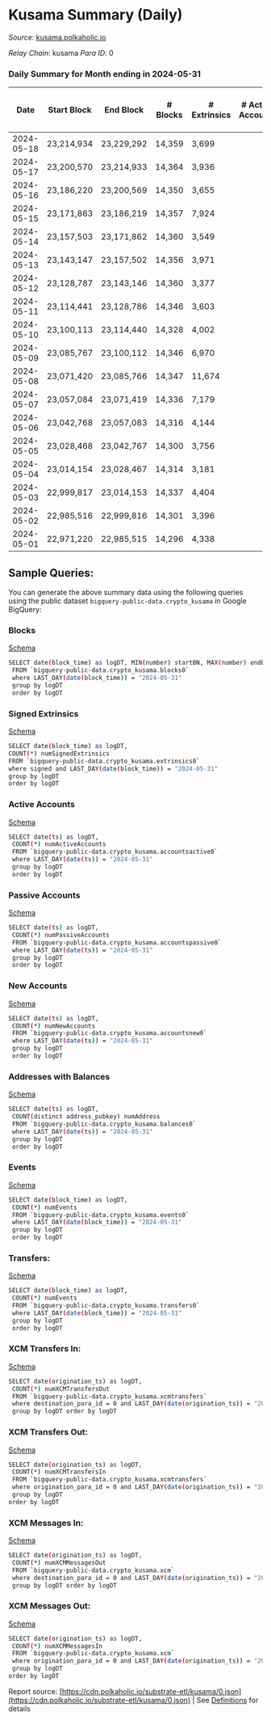 # Kusama Summary (Daily)

_Source_: [kusama.polkaholic.io](https://kusama.polkaholic.io)

*Relay Chain*: kusama
*Para ID*: 0



### Daily Summary for Month ending in 2024-05-31


| Date    | Start Block | End Block | # Blocks | # Extrinsics | # Active Accounts | # Passive Accounts | # New Accounts | # Addresses | # Events  | # Transfers ($USD) | # XCM Transfers In ($USD) | # XCM Transfers Out ($USD) | # XCM In | # XCM Out | Issues |
|---------|-------------|-----------|----------|--------------|-------------------|--------------------|----------------|-------------|-----------|--------------------|---------------------------|----------------------------|----------|-----------|--------|
| 2024-05-18 | 23,214,934 | 23,229,292 | 14,359 | 3,699 |  |  |  | 321,021 | 782,510 | 1,128  |   |   |  |  |  |
| 2024-05-17 | 23,200,570 | 23,214,933 | 14,364 | 3,936 |  |  |  | 320,971 | 785,199 | 1,796  |   |   |  |  |  |
| 2024-05-16 | 23,186,220 | 23,200,569 | 14,350 | 3,655 |  |  |  | 320,922 | 788,836 | 1,266 ($71,246.17) |   |   |  |  |  |
| 2024-05-15 | 23,171,863 | 23,186,219 | 14,357 | 7,924 |  |  |  | 320,872 | 822,632 | 1,515  |   |   |  |  |  |
| 2024-05-14 | 23,157,503 | 23,171,862 | 14,360 | 3,549 |  |  |  | 320,805 | 785,071 | 1,539  |   |   |  |  |  |
| 2024-05-13 | 23,143,147 | 23,157,502 | 14,356 | 3,971 |  |  |  | 320,709 | 786,626 | 1,584  |   |   |  |  |  |
| 2024-05-12 | 23,128,787 | 23,143,146 | 14,360 | 3,377 |  |  |  | 320,641 | 770,140 | 1,401  |   |   |  |  |  |
| 2024-05-11 | 23,114,441 | 23,128,786 | 14,346 | 3,603 |  |  |  | 320,592 | 780,988 | 1,439  |   |   |  |  |  |
| 2024-05-10 | 23,100,113 | 23,114,440 | 14,328 | 4,002 |  |  |  | 320,584 | 760,576 | 1,660  |   |   |  |  |  |
| 2024-05-09 | 23,085,767 | 23,100,112 | 14,346 | 6,970 |  |  |  | 320,531 | 813,794 | 1,956  |   |   |  |  |  |
| 2024-05-08 | 23,071,420 | 23,085,766 | 14,347 | 11,674 |  |  |  | 320,447 | 968,968 | 1,629  |   |   |  |  |  |
| 2024-05-07 | 23,057,084 | 23,071,419 | 14,336 | 7,179 |  |  |  | 320,376 | 814,766 | 1,711  |   |   |  |  |  |
| 2024-05-06 | 23,042,768 | 23,057,083 | 14,316 | 4,144 |  |  |  | 320,303 | 802,295 | 2,166 ($393.64) |   |   |  |  |  |
| 2024-05-05 | 23,028,468 | 23,042,767 | 14,300 | 3,756 |  |  |  | 320,251 | 745,208 | 1,932  |   |   |  |  |  |
| 2024-05-04 | 23,014,154 | 23,028,467 | 14,314 | 3,181 |  |  |  | 320,171 | 742,335 | 1,928  |   |   |  |  |  |
| 2024-05-03 | 22,999,817 | 23,014,153 | 14,337 | 4,404 |  |  |  | 320,104 | 772,622 | 2,049  |   |   |  |  |  |
| 2024-05-02 | 22,985,516 | 22,999,816 | 14,301 | 3,396 |  |  |  | 320,024 | 749,433 | 1,599  |   |   |  |  |  |
| 2024-05-01 | 22,971,220 | 22,985,515 | 14,296 | 4,338 |  |  |  | 319,942 | 767,184 | 1,749  |   |   |  |  |  |

## Sample Queries:
You can generate the above summary data using the following queries using the public dataset `bigquery-public-data.crypto_kusama` in Google BigQuery:


### Blocks 

[Schema](https://github.com/colorfulnotion/substrate-etl/blob/main/schema/blocks.json)

```bash
SELECT date(block_time) as logDT, MIN(number) startBN, MAX(number) endBN, COUNT(*) numBlocks 
 FROM `bigquery-public-data.crypto_kusama.blocks0`  
 where LAST_DAY(date(block_time)) = "2024-05-31" 
 group by logDT 
 order by logDT
```

### Signed Extrinsics 

[Schema](https://github.com/colorfulnotion/substrate-etl/blob/main/schema/extrinsics.json)

```bash
SELECT date(block_time) as logDT, 
COUNT(*) numSignedExtrinsics 
FROM `bigquery-public-data.crypto_kusama.extrinsics0`  
where signed and LAST_DAY(date(block_time)) = "2024-05-31" 
group by logDT 
order by logDT
```

### Active Accounts 

[Schema](https://github.com/colorfulnotion/substrate-etl/blob/main/schema/accountsactive.json)

```bash
SELECT date(ts) as logDT, 
 COUNT(*) numActiveAccounts 
 FROM `bigquery-public-data.crypto_kusama.accountsactive0` 
 where LAST_DAY(date(ts)) = "2024-05-31" 
 group by logDT 
 order by logDT
```

### Passive Accounts 

[Schema](https://github.com/colorfulnotion/substrate-etl/blob/main/schema/accountspassive.json)

```bash
SELECT date(ts) as logDT, 
 COUNT(*) numPassiveAccounts 
 FROM `bigquery-public-data.crypto_kusama.accountspassive0` 
 where LAST_DAY(date(ts)) = "2024-05-31" 
 group by logDT 
 order by logDT
```

### New Accounts 

[Schema](https://github.com/colorfulnotion/substrate-etl/blob/main/schema/accountsnew.json)

```bash
SELECT date(ts) as logDT, 
 COUNT(*) numNewAccounts 
 FROM `bigquery-public-data.crypto_kusama.accountsnew0` 
 where LAST_DAY(date(ts)) = "2024-05-31" 
 group by logDT
 order by logDT
```

### Addresses with Balances 

[Schema](https://github.com/colorfulnotion/substrate-etl/blob/main/schema/balances.json)

```bash
SELECT date(ts) as logDT,
 COUNT(distinct address_pubkey) numAddress 
 FROM `bigquery-public-data.crypto_kusama.balances0` 
 where LAST_DAY(date(ts)) = "2024-05-31" 
 group by logDT 
 order by logDT
```

### Events 

[Schema](https://github.com/colorfulnotion/substrate-etl/blob/main/schema/events.json)

```bash
SELECT date(block_time) as logDT, 
 COUNT(*) numEvents 
 FROM `bigquery-public-data.crypto_kusama.events0` 
 where LAST_DAY(date(block_time)) = "2024-05-31" 
 group by logDT 
 order by logDT
```

### Transfers:

[Schema](https://github.com/colorfulnotion/substrate-etl/blob/main/schema/transfers.json)

```bash
SELECT date(block_time) as logDT, 
 COUNT(*) numEvents 
 FROM `bigquery-public-data.crypto_kusama.transfers0` 
 where LAST_DAY(date(block_time)) = "2024-05-31" 
 group by logDT 
 order by logDT
```

### XCM Transfers In: 

[Schema](https://github.com/colorfulnotion/substrate-etl/blob/main/schema/xcmtransfers.json)

```bash
SELECT date(origination_ts) as logDT, 
 COUNT(*) numXCMTransfersOut 
 FROM `bigquery-public-data.crypto_kusama.xcmtransfers` 
 where destination_para_id = 0 and LAST_DAY(date(origination_ts)) = "2024-05-31" 
 group by logDT order by logDT
```

### XCM Transfers Out: 

[Schema](https://github.com/colorfulnotion/substrate-etl/blob/main/schema/xcmtransfers.json)

```bash
SELECT date(origination_ts) as logDT, 
 COUNT(*) numXCMTransfersIn 
 FROM `bigquery-public-data.crypto_kusama.xcmtransfers` 
 where origination_para_id = 0 and LAST_DAY(date(origination_ts)) = "2024-05-31" 
 group by logDT 
order by logDT
```

### XCM Messages In: 

[Schema](https://github.com/colorfulnotion/substrate-etl/blob/main/schema/xcm.json)

```bash
SELECT date(origination_ts) as logDT, 
 COUNT(*) numXCMMessagesOut 
 FROM `bigquery-public-data.crypto_kusama.xcm` 
 where destination_para_id = 0 and LAST_DAY(date(origination_ts)) = "2024-05-31" 
 group by logDT order by logDT
```

### XCM Messages Out: 

[Schema](https://github.com/colorfulnotion/substrate-etl/blob/main/schema/xcm.json)

```bash
SELECT date(origination_ts) as logDT, 
 COUNT(*) numXCMMessagesIn 
 FROM `bigquery-public-data.crypto_kusama.xcm` 
 where origination_para_id = 0 and LAST_DAY(date(origination_ts)) = "2024-05-31" 
 group by logDT 
order by logDT
```


Report source: [https://cdn.polkaholic.io/substrate-etl/kusama/0.json](https://cdn.polkaholic.io/substrate-etl/kusama/0.json) | See [Definitions](/DEFINITIONS.md) for details
